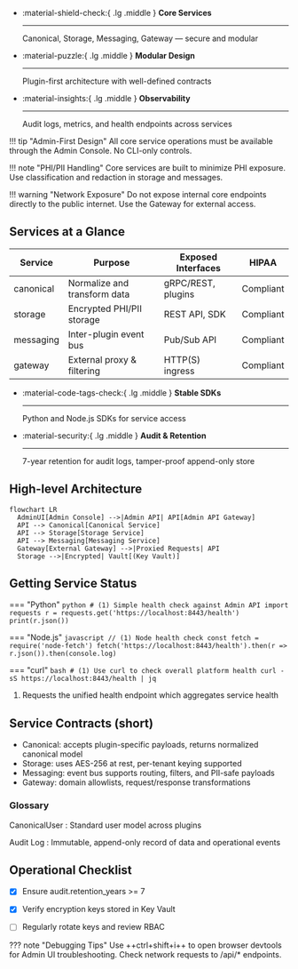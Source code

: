 <div class='grid cards' markdown>

-   :material-shield-check:{ .lg .middle } **Core Services**
    
    ---
    Canonical, Storage, Messaging, Gateway — secure and modular

-   :material-puzzle:{ .lg .middle } **Modular Design**
    
    ---
    Plugin-first architecture with well-defined contracts

-   :material-insights:{ .lg .middle } **Observability**
    
    ---
    Audit logs, metrics, and health endpoints across services

</div>

!!! tip "Admin-First Design"
    All core service operations must be available through the Admin Console. No CLI-only controls.

!!! note "PHI/PII Handling"
    Core services are built to minimize PHI exposure. Use classification and redaction in storage and messages.

!!! warning "Network Exposure"
    Do not expose internal core endpoints directly to the public internet. Use the Gateway for external access.

## Services at a Glance

| Service | Purpose | Exposed Interfaces | HIPAA |
|---------|---------|--------------------|-------|
| canonical | Normalize and transform data | gRPC/REST, plugins | Compliant |
| storage | Encrypted PHI/PII storage | REST API, SDK | Compliant |
| messaging | Inter-plugin event bus | Pub/Sub API | Compliant |
| gateway | External proxy & filtering | HTTP(S) ingress | Compliant |


<div class='grid cards' markdown>

-   :material-code-tags-check:{ .lg .middle } **Stable SDKs**
    
    ---
    Python and Node.js SDKs for service access

-   :material-security:{ .lg .middle } **Audit & Retention**
    
    ---
    7-year retention for audit logs, tamper-proof append-only store

</div>

## High-level Architecture

```mermaid
flowchart LR
  AdminUI[Admin Console] -->|Admin API| API[Admin API Gateway]
  API --> Canonical[Canonical Service]
  API --> Storage[Storage Service]
  API --> Messaging[Messaging Service]
  Gateway[External Gateway] -->|Proxied Requests| API
  Storage -->|Encrypted| Vault[(Key Vault)]
```


## Getting Service Status

=== "Python"
    ```python
    # (1) Simple health check against Admin API
    import requests
    r = requests.get('https://localhost:8443/health')
    print(r.json())
    ```

=== "Node.js"
    ```javascript
    // (1) Node health check
    const fetch = require('node-fetch')
    fetch('https://localhost:8443/health').then(r => r.json()).then(console.log)
    ```

=== "curl"
    ```bash
    # (1) Use curl to check overall platform health
    curl -sS https://localhost:8443/health | jq
    ```

1. Requests the unified health endpoint which aggregates service health


## Service Contracts (short)

- Canonical: accepts plugin-specific payloads, returns normalized canonical model
- Storage: uses AES-256 at rest, per-tenant keying supported
- Messaging: event bus supports routing, filters, and PII-safe payloads
- Gateway: domain allowlists, request/response transformations


### Glossary

CanonicalUser
:   Standard user model across plugins

Audit Log
:   Immutable, append-only record of data and operational events


## Operational Checklist

- [x] Ensure audit.retention_years >= 7
- [x] Verify encryption keys stored in Key Vault
- [ ] Regularly rotate keys and review RBAC


??? note "Debugging Tips"
    Use ++ctrl+shift+i++ to open browser devtools for Admin UI troubleshooting. Check network requests to /api/* endpoints.
